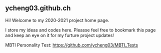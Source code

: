 ## ycheng03.github.ch

Hi! Welcome to my 2020-2021 project home page. 

I store my ideas and codes here. Pleasse feel free to bookmark this page and keep an eye on it for my furture project updates!

MBTI Personality Test: https://github.com/ycheng03/MBTI_Tests
